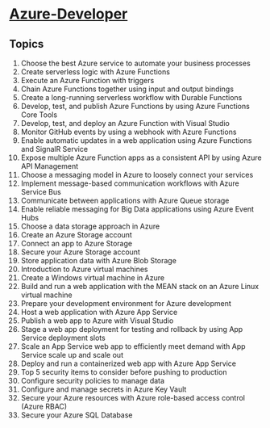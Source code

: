 # [Azure-Developer](https://learn.microsoft.com/en-us/collections/3127b5w77g80?WT.mc_id=cloudskillschallenge_4b2f91e9-04c5-4a1c-8f67-443adefd0806)

## Topics

1. Choose the best Azure service to automate your business processes
1. Create serverless logic with Azure Functions
1. Execute an Azure Function with triggers
1. Chain Azure Functions together using input and output bindings
1. Create a long-running serverless workflow with Durable Functions
1. Develop, test, and publish Azure Functions by using Azure Functions Core Tools
1. Develop, test, and deploy an Azure Function with Visual Studio
1. Monitor GitHub events by using a webhook with Azure Functions
1. Enable automatic updates in a web application using Azure Functions and SignalR Service
1. Expose multiple Azure Function apps as a consistent API by using Azure API Management
1. Choose a messaging model in Azure to loosely connect your services
1. Implement message-based communication workflows with Azure Service Bus
1. Communicate between applications with Azure Queue storage
1. Enable reliable messaging for Big Data applications using Azure Event Hubs
1. Choose a data storage approach in Azure
1. Create an Azure Storage account
1. Connect an app to Azure Storage
1. Secure your Azure Storage account
1. Store application data with Azure Blob Storage
1. Introduction to Azure virtual machines
1. Create a Windows virtual machine in Azure
1. Build and run a web application with the MEAN stack on an Azure Linux virtual machine
1. Prepare your development environment for Azure development
1. Host a web application with Azure App Service
1. Publish a web app to Azure with Visual Studio
1. Stage a web app deployment for testing and rollback by using App Service deployment slots
1. Scale an App Service web app to efficiently meet demand with App Service scale up and scale out
1. Deploy and run a containerized web app with Azure App Service
1. Top 5 security items to consider before pushing to production
1. Configure security policies to manage data
1. Configure and manage secrets in Azure Key Vault
1. Secure your Azure resources with Azure role-based access control (Azure RBAC)
1. Secure your Azure SQL Database
